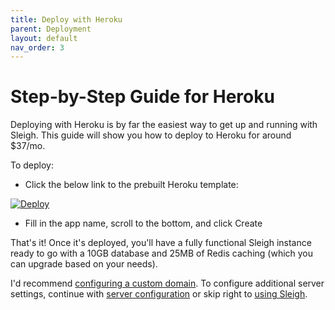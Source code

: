 ```yaml
---
title: Deploy with Heroku
parent: Deployment
layout: default
nav_order: 3
---
```


# Step-by-Step Guide for Heroku
Deploying with Heroku is by far the easiest way to get up and running with Sleigh.  This guide will show you how to deploy to Heroku for around $37/mo.

To deploy:
- Click the below link to the prebuilt Heroku template:

[![Deploy](https://www.herokucdn.com/deploy/button.svg)](https://www.heroku.com/deploy?template=https://github.com/clreinki/sleigh)

- Fill in the app name, scroll to the bottom, and click Create

That's it!  Once it's deployed, you'll have a fully functional Sleigh instance ready to go with a 10GB database and 25MB of Redis caching (which you can upgrade based on your needs).

I'd recommend [configuring a custom domain](https://devcenter.heroku.com/articles/custom-domains).  To configure additional server settings, continue with [server configuration](/docs/configuration/) or skip right to [using Sleigh](/docs/usingsleigh/).